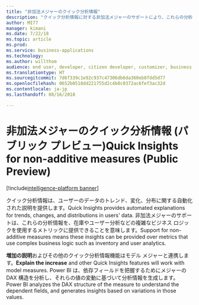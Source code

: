 ```yaml
---
title: "非加法メジャーのクイック分析情報"
description: "クイック分析情報に対する非加法メジャーのサポートにより、これらの分析情報を、在庫やユーザー分析などの複雑なビジネス ロジックを使用するメトリックに提供することができます"
author: MI77
manager: kimani
ms.date: 7/22/18
ms.topic: article
ms.prod: 
ms.service: business-applications
ms.technology: 
ms.author: willthom
audience: end user, developer, citizen developer, customizer, business analyst, IT pro
ms.translationtype: HT
ms.sourcegitcommit: 7d6f339c1e92c937c47306db6da360eb8fdd5d77
ms.openlocfilehash: 0652b0518dd221755d2c4b0c0372ac6fef3ac32d
ms.contentlocale: ja-jp
ms.lasthandoff: 08/16/2018

---
```


# <a name="quick-insights-for-non-additive-measures-public-preview"></a><span data-ttu-id="96baf-103">非加法メジャーのクイック分析情報 (パブリック プレビュー)</span><span class="sxs-lookup"><span data-stu-id="96baf-103">Quick Insights for non-additive measures (Public Preview)</span></span>

[!include[intelligence-platform banner](../../includes/intelligence-platform.md)]

<span data-ttu-id="96baf-104">クイック分析情報は、ユーザーのデータのトレンド、変化、分布に関する自動化された説明を提供します。</span><span class="sxs-lookup"><span data-stu-id="96baf-104">Quick Insights provides automated explanations for trends, changes, and distributions in users' data.</span></span> <span data-ttu-id="96baf-105">非加法メジャーのサポートは、これらの分析情報を、在庫やユーザー分析などの複雑なビジネス ロジックを使用するメトリックに提供できることを意味します。</span><span class="sxs-lookup"><span data-stu-id="96baf-105">Support for non-additive measures means these insights can be provided over metrics that use complex business logic such as inventory and user analytics.</span></span> 

<span data-ttu-id="96baf-106">**増加の説明**およびその他のクイック分析情報機能はモデル メジャーと連携します。</span><span class="sxs-lookup"><span data-stu-id="96baf-106">**Explain the increase** and other Quick Insights features will work with model measures.</span></span> <span data-ttu-id="96baf-107">Power BI は、依存フィールドを把握するためにメジャーの DAX 構造を分析し、それらの値の変動に基づいて分析情報を生成します。</span><span class="sxs-lookup"><span data-stu-id="96baf-107">Power BI analyzes the DAX structure of the measure to understand the dependent fields, and generates insights based on variations in those values.</span></span>

<!--
### Who uses this feature
This feature is intended for all report users. It works without any additional setup. 
## Status
### Development status
In development
#### Target timeframe
October ‘18
-->

